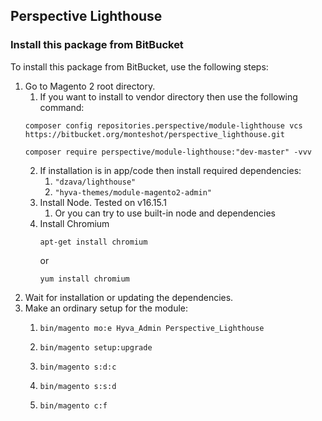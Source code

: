 ## Perspective Lighthouse

### Install this package from BitBucket
To install this package from BitBucket, use the following steps:

1. Go to Magento 2 root directory.  
   1. If you want to install to vendor directory then use the following command:   
   ```
   composer config repositories.perspective/module-lighthouse vcs https://bitbucket.org/monteshot/perspective_lighthouse.git
   ```  
   ```
   composer require perspective/module-lighthouse:"dev-master" -vvv
   ```  
   2. If installation is in app/code then install required dependencies:  
      1. ```"dzava/lighthouse"```  
      2. ```"hyva-themes/module-magento2-admin"```  
   3. Install Node. Tested on v16.15.1
      1. Or you can try to use built-in node and dependencies
   4. Install Chromium  
      ```
      apt-get install chromium
      ```  
      or  
      ```
      yum install chromium
      ```
2. Wait for installation or updating the dependencies. 
3. Make an ordinary setup for the module:
   1. ```
      bin/magento mo:e Hyva_Admin Perspective_Lighthouse
      ```  
   2. ```
      bin/magento setup:upgrade
      ```
   3. ```
      bin/magento s:d:c      
      ```  
   4. ```
      bin/magento s:s:d
      ```    
   4. ```
      bin/magento c:f
      ```  
